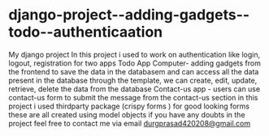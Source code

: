 # django-project--adding-gadgets--todo--authenticaation
My django project
In this project i used to work on authentication like login, logout, registration for two apps 
Todo App
Computer- adding gadgets from the frontend to save the data in the databasem and can access all the data present in the database through the
template, we can create, edit, update, retrieve, delete the data from the database 
Contact-us app - users can use contact-us form to submit the message from the contact-us section
in this project i used thirdparty package (crispy forms ) for good looking forms
these are all created using model objects
if you have any doubts in the project feel free to contact me via email
durgprasad420208@gmail.com
